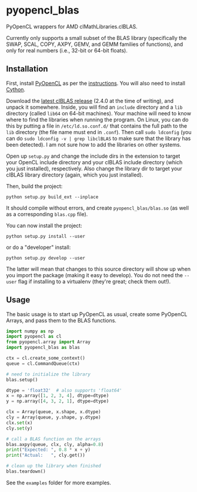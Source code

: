 pyopencl_blas
=============

PyOpenCL wrappers for AMD clMathLibraries.clBLAS.

Currently only supports a small subset of the BLAS library
(specifically the SWAP, SCAL, COPY, AXPY, GEMV, and GEMM
families of functions),
and only for real numbers (i.e., 32-bit or 64-bit floats).


Installation
------------

First, install [PyOpenCL](https://pypi.python.org/pypi/pyopencl)
as per the [instructions](http://wiki.tiker.net/PyOpenCL/Installation).
You will also need to install [Cython](http://cython.org/).

Download the
[latest clBLAS release](https://github.com/clMathLibraries/clBLAS/releases)
(2.4.0 at the time of writing),
and unpack it somewhere.
Inside, you will find an `include` directory and a `lib` directory
(called `lib64` on 64-bit machines).
Your machine will need to know where to find the libraries
when running the program.
On Linux, you can do this by putting a file in `/etc/ld.so.conf.d/`
that contains the full path to the `lib` directory (the file name must end in `.conf`).
Then call `sudo ldconfig` (you can do `sudo ldconfig -v | grep libclBLAS`
to make sure that the library has been detected).
I am not sure how to add the libraries on other systems.

Open up ``setup.py`` and change the include dirs in the extension
to target your OpenCL include directory
and your clBLAS include directory (which you just installed), respectively.
Also change the library dir to target
your clBLAS library directory (again, which you just installed).

Then, build the project:

    python setup.py build_ext --inplace

It should compile without errors, and create `pyopencl_blas/blas.so`
(as well as a corresponding `blas.cpp` file).

You can now install the project:

    python setup.py install --user

or do a "developer" install:

    python setup.py develop --user

The latter will mean that changes to this source directory will show up
when you import the package (making it easy to develop).
You do not need the `--user` flag if installing to a virtualenv
(they're great; check them out!).


Usage
-----
The basic usage is to start up PyOpenCL as usual,
create some PyOpenCL Arrays,
and pass them to the BLAS functions.

```python
import numpy as np
import pyopencl as cl
from pyopencl.array import Array
import pyopencl_blas as blas

ctx = cl.create_some_context()
queue = cl.CommandQueue(ctx)

# need to initialize the library
blas.setup()

dtype = 'float32'  # also supports 'float64'
x = np.array([1, 2, 3, 4], dtype=dtype)
y = np.array([4, 3, 2, 1], dtype=dtype)

clx = Array(queue, x.shape, x.dtype)
cly = Array(queue, y.shape, y.dtype)
clx.set(x)
cly.set(y)

# call a BLAS function on the arrays
blas.axpy(queue, clx, cly, alpha=0.8)
print("Expected: ", 0.8 * x + y)
print("Actual:   ", cly.get())

# clean up the library when finished
blas.teardown()
```

See the `examples` folder for more examples.
